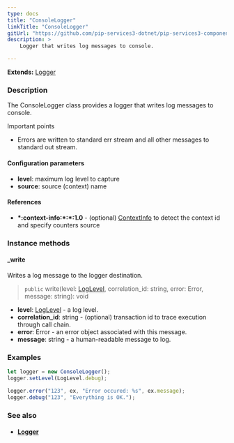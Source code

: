 ```yaml
---
type: docs
title: "ConsoleLogger"
linkTitle: "ConsoleLogger"
gitUrl: "https://github.com/pip-services3-dotnet/pip-services3-components-dotnet"
description: >
    Logger that writes log messages to console.

---
```


**Extends:** [Logger](../logger)

### Description

The  ConsoleLogger class provides a logger that writes log messages to console.

Important points

- Errors are written to standard err stream and all other messages to standard out stream.

#### Configuration parameters
- **level**: maximum log level to capture
- **source**: source (context) name

#### References
- **\*:context-info:\*:\*:1.0** - (optional) [ContextInfo](../../info/context_info) to detect the context id and specify counters source


### Instance methods

#### _write
Writes a log message to the logger destination.

> `public` write(level: [LogLevel](../log_level), correlation_id: string, error: Error, message: string): void

- **level**: [LogLevel](../log_level) - a log level.
- **correlation_id**: string - (optional) transaction id to trace execution through call chain.
- **error**: Error - an error object associated with this message.
- **message**: string - a human-readable message to log.

### Examples

```typescript
let logger = new ConsoleLogger();
logger.setLevel(LogLevel.debug);

logger.error("123", ex, "Error occured: %s", ex.message);
logger.debug("123", "Everything is OK.");
```

### See also
- #### [Logger](../logger)

